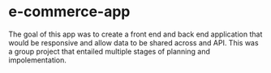 # e-commerce-app


The goal of this app was to create a front end and back end application that would be responsive and allow data to be shared across and API.  This was a group
project that entailed multiple stages of planning and impolementation.
